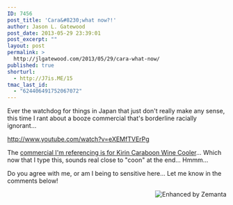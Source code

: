 ```yaml
---
ID: 7456
post_title: 'Cara&#8230;what now?!'
author: Jason L. Gatewood
post_date: 2013-05-29 23:39:01
post_excerpt: ""
layout: post
permalink: >
  http://jlgatewood.com/2013/05/29/cara-what-now/
published: true
shorturl:
  - http://J7is.ME/15
tmac_last_id:
  - "624406491752067072"
---
```

Ever the watchdog for things in Japan that just don't really make any sense, this time I rant about a booze commercial that's borderline racially ignorant...

http://www.youtube.com/watch?v=eXEMfTVErPg

The <a href="http://www.kirin.co.jp/about/toku/ad/brand/player2.html?bctid=492086140002&amp;autoStart=false" target="_blank">commercial I'm referencing is for Kirin Caraboon Wine Cooler</a>... Which now that I type this, sounds real close to "coon" at the end... Hmmm...

Do you agree with me, or am I being to sensitive here... Let me know in the comments below!
<div class="zemanta-pixie" style="margin-top: 10px; height: 15px;"><a class="zemanta-pixie-a" title="Enhanced by Zemanta" href="http://www.zemanta.com/?px"><img class="zemanta-pixie-img" style="border: none; float: right;" src="http://img.zemanta.com/zemified_h.png?x-id=ec7f2bc0-ee67-445f-bb1f-03993046d9b1" alt="Enhanced by Zemanta" /></a></div>